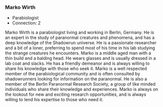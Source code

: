 ### Marko Wirth
- Parabiologist
- Connection: 2

Marko Wirth is a parabiologist living and working in Berlin, Germany. He is an expert in the study of paranormal creatures and phenomena, and has a deep knowledge of the Shadowrun universe. He is a passionate researcher and a bit of a loner, preferring to spend most of his time in his lab studying the strange creatures he encounters. Marko is a middle aged man with a thin build and a balding head. He wears glasses and is usually dressed in a lab coat and slacks. He has a friendly demeanor and is always willing to share his knowledge with those who seek it. Marko is a well respected member of the parabiological community and is often consulted by shadowrunners looking for information on the paranormal. He is also a member of the Berlin Paranormal Research Society, a group of like minded individuals who share their knowledge and experiences. Marko is always on the lookout for new and exciting research opportunities, and is always willing to lend his expertise to those who need it.